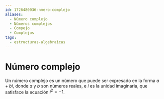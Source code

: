 ```yaml
---
id: 1726480036-nmero-complejo
aliases:
  - Número complejo
  - Números complejos
  - Compejo
  - Complejos
tags:
  - estructuras-algebraicas
---
```


# Número complejo

Un número complejo es un número que puede ser expresado en la forma $a + bi$, donde $a$ y $b$ son números reales, e $i$ es la unidad imaginaria, que satisface la ecuación $i^2 = -1$.

